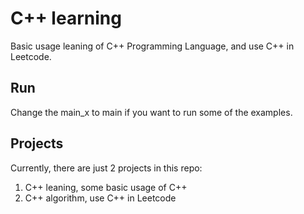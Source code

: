 # C++ learning

Basic usage leaning of C++ Programming Language, and use C++ in Leetcode.

## Run

Change the main_x to main if you want to run some of the examples.

## Projects

Currently, there are just 2 projects in this repo: 

1. C++ leaning, some basic usage of C++
2. C++ algorithm, use C++ in Leetcode